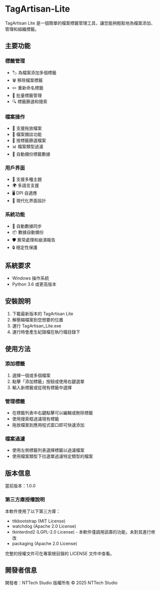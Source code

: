 # TagArtisan-Lite

TagArtisan Lite 是一個簡單的檔案標籤管理工具，讓您能夠輕鬆地為檔案添加、管理和組織標籤。

## 主要功能

### 標籤管理
- 🏷️ 為檔案添加多個標籤
- 🗑️ 移除檔案標籤
- ✏️ 重新命名標籤
- 🔄 批量標籤管理
- 🔍 標籤篩選和搜索

### 檔案操作
- 📂 支援拖放檔案
- 📝 檔案備註功能
- 🔎 按標籤篩選檔案
- 📊 檔案類型過濾
- 💾 自動備份標籤數據

### 用戶界面
- 🌈 支援多種主題
- 🌍 多語言支援
- 🖥️ DPI 自適應
- 📱 現代化界面設計

### 系統功能
- 🔄 自動數據同步
- 📦 數據自動備份
- 🛡️ 異常處理和崩潰報告
- 🔒 穩定性保護

## 系統要求
- Windows 操作系統
- Python 3.6 或更高版本

## 安裝說明
1. 下載最新版本的 TagArtisan Lite
2. 解壓縮檔案到您想要的位置
3. 運行 TagArtisan_Lite.exe
4. 運行時會產生紀錄檔在執行檔目錄下

## 使用方法

### 添加標籤
1. 選擇一個或多個檔案
2. 點擊「添加標籤」按鈕或使用右鍵選單
3. 輸入新標籤或從現有標籤中選擇

### 管理標籤
- 在標籤列表中右鍵點擊可以編輯或刪除標籤
- 使用搜索框過濾現有標籤
- 拖放檔案到應用程式窗口即可快速添加

### 檔案過濾
- 使用左側標籤列表選擇標籤以過濾檔案
- 使用檔案類型下拉選單過濾特定類型的檔案

## 版本信息
當前版本：1.0.0

### 第三方庫授權說明
本軟件使用了以下第三方庫：
- ttkbootstrap (MIT License)
- watchdog (Apache 2.0 License)
- tkinterdnd2 (LGPL-2.0 License) - 本軟件僅調用該庫的功能，未對其進行修改
- packaging (Apache 2.0 License)

完整的授權文件可在專案根目錄的 LICENSE 文件中查看。

## 開發者信息
開發者：NTTech Studio
版權所有 © 2025 NTTech Studio